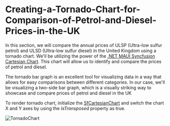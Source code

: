 # Creating-a-Tornado-Chart-for-Comparison-of-Petrol-and-Diesel-Prices-in-the-UK
In this section, we will compare the annual prices of ULSP (Ultra-low sulfur petrol) and ULSD (Ultra-low sulfur diesel) in the United Kingdom using a tornado chart. We'll be utilizing the power of the [.NET MAUI Syncfusion Cartesian Chart](https://help.syncfusion.com/maui/cartesian-charts/getting-started). This chart will allow us to identify and compare the prices of petrol and diesel.

The tornado bar graph is an excellent tool for visualizing data in a way that allows for easy comparisons between different categories. In our case, we'll be visualizing a two-side bar graph, which is a visually striking way to showcase and compare prices of petrol and diesel in the UK

To render tornado chart, initialize the [SfCartesianChart](https://help.syncfusion.com/cr/maui/Syncfusion.Maui.Charts.SfCartesianChart.html?tabs=tabid-1) and switch the chart X and Y axes by using the *IsTransposed* property as true.

![TornadoChart](https://github.com/SyncfusionExamples/Creating-a-Tornado-Chart-for-Comparison-of-Petrol-and-Diesel-Prices-in-the-UK/assets/102796134/154b42b1-757b-4bc1-a1a8-4f3f34bf91ef)






